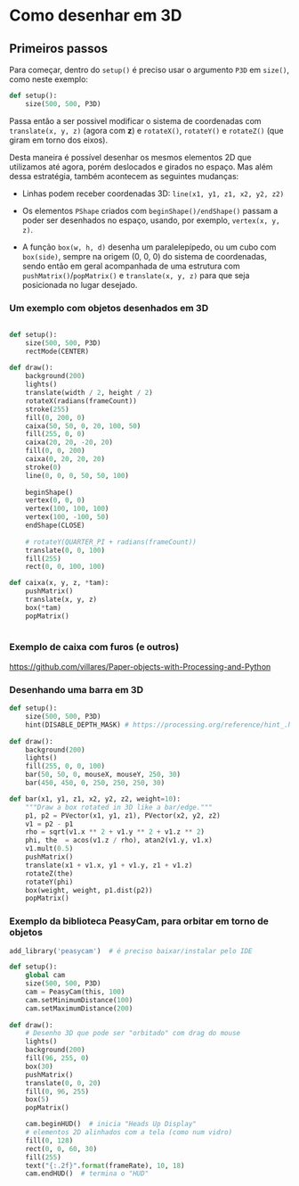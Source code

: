 # Como desenhar em 3D

## Primeiros passos

Para começar, dentro do `setup()` é preciso usar o argumento `P3D` em `size()`, como neste exemplo:

```python
def setup():
    size(500, 500, P3D)
```

Passa então a ser possivel modificar o sistema de coordenadas com `translate(x, y, z)` (agora com **z**) e `rotateX()`, `rotateY()` e `rotateZ()` (que giram em torno dos eixos). 

Desta maneira é possível desenhar os mesmos elementos 2D que utilizamos até agora, porém deslocados e girados no espaço. Mas além dessa estratégia, também acontecem as seguintes mudanças:

- Linhas podem receber coordenadas 3D: `line(x1, y1, z1, x2, y2, z2)`

- Os elementos `PShape` criados com `beginShape()/endShape()` passam a poder ser desenhados no espaço, usando, por exemplo, `vertex(x, y, z)`.

- A função `box(w, h, d)` desenha um paralelepípedo, ou um cubo com `box(side)`, sempre na origem (0, 0, 0) do sistema de coordenadas, sendo então em geral acompanhada de uma estrutura com `pushMatrix()`/`popMatrix()` e `translate(x, y, z)` para que seja posicionada no lugar desejado.


### Um exemplo com objetos desenhados em 3D

```python
    
def setup():
    size(500, 500, P3D)
    rectMode(CENTER)
    
def draw():
    background(200)
    lights()
    translate(width / 2, height / 2)
    rotateX(radians(frameCount))
    stroke(255)
    fill(0, 200, 0)
    caixa(50, 50, 0, 20, 100, 50)
    fill(255, 0, 0)
    caixa(20, 20, -20, 20)
    fill(0, 0, 200)
    caixa(0, 20, 20, 20)
    stroke(0)
    line(0, 0, 0, 50, 50, 100)
    
    beginShape()
    vertex(0, 0, 0)
    vertex(100, 100, 100)
    vertex(100, -100, 50)
    endShape(CLOSE)
    
    # rotateY(QUARTER_PI + radians(frameCount))    
    translate(0, 0, 100)
    fill(255)
    rect(0, 0, 100, 100)    

def caixa(x, y, z, *tam):
    pushMatrix()
    translate(x, y, z)
    box(*tam)
    popMatrix()       
                                    
```

### Exemplo de caixa com furos (e outros)

https://github.com/villares/Paper-objects-with-Processing-and-Python

### Desenhando uma barra em 3D

```python
def setup():
    size(500, 500, P3D)
    hint(DISABLE_DEPTH_MASK) # https://processing.org/reference/hint_.html
        
def draw():
    background(200)
    lights()
    fill(255, 0, 0, 100)
    bar(50, 50, 0, mouseX, mouseY, 250, 30)
    bar(450, 450, 0, 250, 250, 250, 30)

def bar(x1, y1, z1, x2, y2, z2, weight=10):
    """Draw a box rotated in 3D like a bar/edge."""
    p1, p2 = PVector(x1, y1, z1), PVector(x2, y2, z2)
    v1 = p2 - p1
    rho = sqrt(v1.x ** 2 + v1.y ** 2 + v1.z ** 2)
    phi, the  = acos(v1.z / rho), atan2(v1.y, v1.x)
    v1.mult(0.5)
    pushMatrix()
    translate(x1 + v1.x, y1 + v1.y, z1 + v1.z)
    rotateZ(the)
    rotateY(phi)
    box(weight, weight, p1.dist(p2))
    popMatrix()
```

### Exemplo da biblioteca PeasyCam, para orbitar em torno de objetos

```python
add_library('peasycam')  # é preciso baixar/instalar pelo IDE

def setup():
    global cam
    size(500, 500, P3D)
    cam = PeasyCam(this, 100)
    cam.setMinimumDistance(100)
    cam.setMaximumDistance(200)
    
def draw():
    # Desenho 3D que pode ser "orbitado" com drag do mouse
    lights()
    background(200)
    fill(96, 255, 0)
    box(30)
    pushMatrix()
    translate(0, 0, 20)
    fill(0, 96, 255)
    box(5)
    popMatrix()

    cam.beginHUD()  # inicia "Heads Up Display"
    # elementos 2D alinhados com a tela (como num vidro)
    fill(0, 128)
    rect(0, 0, 60, 30)
    fill(255)
    text("{:.2f}".format(frameRate), 10, 18)
    cam.endHUD()  # termina o "HUD"
```